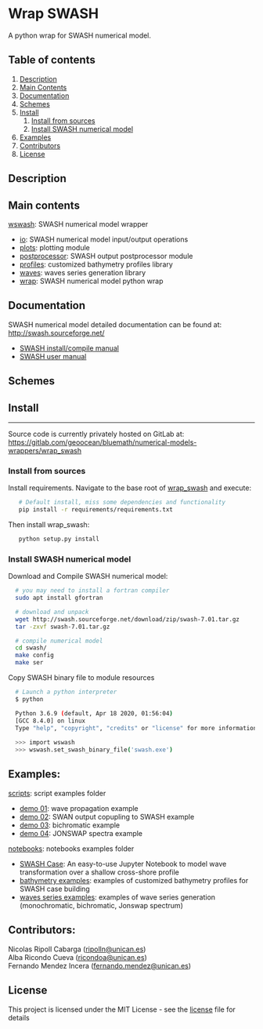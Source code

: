 # Wrap SWASH

A python wrap for SWASH numerical model.


## Table of contents
1. [Description](#desc)
2. [Main Contents](#mc)
3. [Documentation](#doc)
4. [Schemes](#sch)
5. [Install](#ins)
    1. [Install from sources](#ins_src)
    2. [Install SWASH numerical model](#ins_swh)
6. [Examples](#exp)
7. [Contributors](#ctr)
8. [License](#lic)


<a name="desc"></a>
## Description


<a name="mc"></a>
## Main contents

[wswash](./wswash): SWASH numerical model wrapper 
- [io](./wswash/io.py): SWASH numerical model input/output operations
- [plots](./wswash/plots.py): plotting module 
- [postprocessor](./wswash/postprocessor.py): SWASH output postprocessor module
- [profiles](./wswash/profiles.py): customized bathymetry profiles library 
- [waves](./wswash/waves.py): waves series generation library 
- [wrap](./wswash/wrap.py): SWASH numerical model python wrap 


<a name="doc"></a>
## Documentation

SWASH numerical model detailed documentation can be found at: <http://swash.sourceforge.net/>

- [SWASH install/compile manual](http://swash.sourceforge.net/download/download.htm)
- [SWASH user manual](http://swash.sourceforge.net/online_doc/swashuse/swashuse.html)


<a name="sch"></a>
## Schemes


<a name="ins"></a>
## Install
- - -

Source code is currently privately hosted on GitLab at:  <https://gitlab.com/geoocean/bluemath/numerical-models-wrappers/wrap_swash> 


<a name="ins_src"></a>
### Install from sources

Install requirements. Navigate to the base root of [wrap\_swash](./) and execute:

```bash
   # Default install, miss some dependencies and functionality
   pip install -r requirements/requirements.txt
```

Then install wrap\_swash:

```bash
   python setup.py install

```


<a name="ins_swh"></a>
### Install SWASH numerical model 

Download and Compile SWASH numerical model:

```bash
  # you may need to install a fortran compiler
  sudo apt install gfortran

  # download and unpack
  wget http://swash.sourceforge.net/download/zip/swash-7.01.tar.gz
  tar -zxvf swash-7.01.tar.gz

  # compile numerical model
  cd swash/
  make config
  make ser
```

Copy SWASH binary file to module resources

```bash
  # Launch a python interpreter
  $ python

  Python 3.6.9 (default, Apr 18 2020, 01:56:04) 
  [GCC 8.4.0] on linux
  Type "help", "copyright", "credits" or "license" for more information.
  
  >>> import wswash 
  >>> wswash.set_swash_binary_file('swash.exe')
```


<a name="exp"></a>
## Examples:

[scripts](./scripts): script examples folder 
- [demo 01](./scripts/demo_01_wavepropagation.py): wave propagation example
- [demo 02](./scripts/demo_02_coupling.py): SWAN output copupling to SWASH example
- [demo 03](./scripts/demo_03_bichromatic.py): bichromatic example 
- [demo 04](./scripts/demo_04_Jonswap.py): JONSWAP spectra example 

[notebooks](./notebooks): notebooks examples folder 
- [SWASH Case](./notebooks/swash_case.ipynb): An easy-to-use Jupyter Notebook to model wave transformation over a shallow cross-shore profile
- [bathymetry examples](./notebooks/bathymetry_profiles_examples.ipynb): examples of customized bathymetry profiles for SWASH case building
- [waves series examples](./notebooks/waves_series_examples.ipynb): examples of wave series generation (monochromatic, bichromatic, Jonswap spectrum)


<a name="ctr"></a>
## Contributors:

Nicolas Ripoll Cabarga (ripolln@unican.es)\
Alba Ricondo Cueva (ricondoa@unican.es)\
Fernando Mendez Incera (fernando.mendez@unican.es)


<a name="lic"></a>
## License

This project is licensed under the MIT License - see the [license](./LICENSE.txt) file for details

